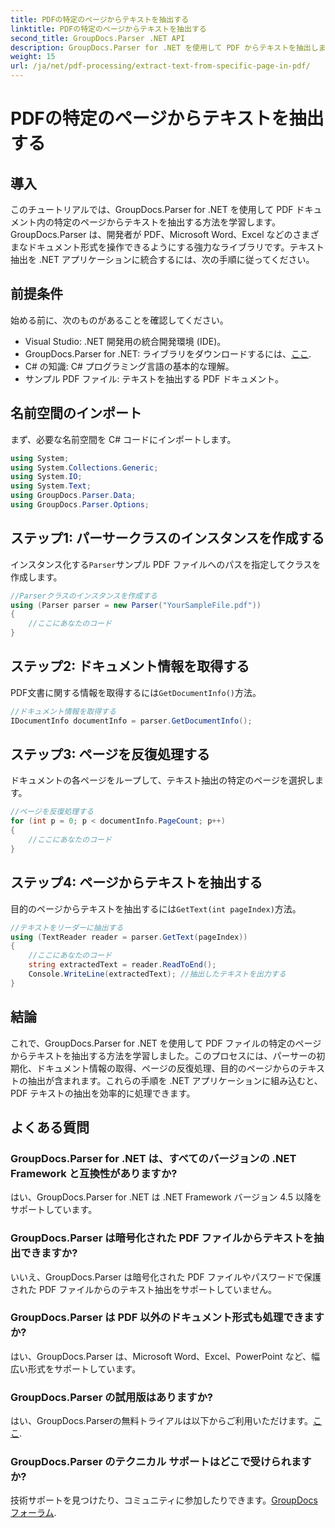 ```yaml
---
title: PDFの特定のページからテキストを抽出する
linktitle: PDFの特定のページからテキストを抽出する
second_title: GroupDocs.Parser .NET API
description: GroupDocs.Parser for .NET を使用して PDF からテキストを抽出します。この強力なライブラリを使用して、特定のページ コンテンツを簡単に取得できます。
weight: 15
url: /ja/net/pdf-processing/extract-text-from-specific-page-in-pdf/
---
```


# PDFの特定のページからテキストを抽出する

## 導入
このチュートリアルでは、GroupDocs.Parser for .NET を使用して PDF ドキュメント内の特定のページからテキストを抽出する方法を学習します。GroupDocs.Parser は、開発者が PDF、Microsoft Word、Excel などのさまざまなドキュメント形式を操作できるようにする強力なライブラリです。テキスト抽出を .NET アプリケーションに統合するには、次の手順に従ってください。
## 前提条件
始める前に、次のものがあることを確認してください。
- Visual Studio: .NET 開発用の統合開発環境 (IDE)。
-  GroupDocs.Parser for .NET: ライブラリをダウンロードするには、[ここ](https://releases.groupdocs.com/parser/net/).
- C# の知識: C# プログラミング言語の基本的な理解。
- サンプル PDF ファイル: テキストを抽出する PDF ドキュメント。

## 名前空間のインポート
まず、必要な名前空間を C# コードにインポートします。
```csharp
using System;
using System.Collections.Generic;
using System.IO;
using System.Text;
using GroupDocs.Parser.Data;
using GroupDocs.Parser.Options;
```
## ステップ1: パーサークラスのインスタンスを作成する
インスタンス化する`Parser`サンプル PDF ファイルへのパスを指定してクラスを作成します。
```csharp
//Parserクラスのインスタンスを作成する
using (Parser parser = new Parser("YourSampleFile.pdf"))
{
    //ここにあなたのコード
}
```
## ステップ2: ドキュメント情報を取得する
PDF文書に関する情報を取得するには`GetDocumentInfo()`方法。
```csharp
//ドキュメント情報を取得する
IDocumentInfo documentInfo = parser.GetDocumentInfo();
```
## ステップ3: ページを反復処理する
ドキュメントの各ページをループして、テキスト抽出の特定のページを選択します。
```csharp
//ページを反復処理する
for (int p = 0; p < documentInfo.PageCount; p++)
{
    //ここにあなたのコード
}
```
## ステップ4: ページからテキストを抽出する
目的のページからテキストを抽出するには`GetText(int pageIndex)`方法。
```csharp
//テキストをリーダーに抽出する
using (TextReader reader = parser.GetText(pageIndex))
{
    //ここにあなたのコード
    string extractedText = reader.ReadToEnd();
    Console.WriteLine(extractedText); //抽出したテキストを出力する
}
```

## 結論
これで、GroupDocs.Parser for .NET を使用して PDF ファイルの特定のページからテキストを抽出する方法を学習しました。このプロセスには、パーサーの初期化、ドキュメント情報の取得、ページの反復処理、目的のページからのテキストの抽出が含まれます。これらの手順を .NET アプリケーションに組み込むと、PDF テキストの抽出を効率的に処理できます。

## よくある質問
### GroupDocs.Parser for .NET は、すべてのバージョンの .NET Framework と互換性がありますか?
はい、GroupDocs.Parser for .NET は .NET Framework バージョン 4.5 以降をサポートしています。
### GroupDocs.Parser は暗号化された PDF ファイルからテキストを抽出できますか?
いいえ、GroupDocs.Parser は暗号化された PDF ファイルやパスワードで保護された PDF ファイルからのテキスト抽出をサポートしていません。
### GroupDocs.Parser は PDF 以外のドキュメント形式も処理できますか?
はい、GroupDocs.Parser は、Microsoft Word、Excel、PowerPoint など、幅広い形式をサポートしています。
### GroupDocs.Parser の試用版はありますか?
はい、GroupDocs.Parserの無料トライアルは以下からご利用いただけます。[ここ](https://releases.groupdocs.com/).
### GroupDocs.Parser のテクニカル サポートはどこで受けられますか?
技術サポートを見つけたり、コミュニティに参加したりできます。[GroupDocs フォーラム](https://forum.groupdocs.com/c/parser/17).